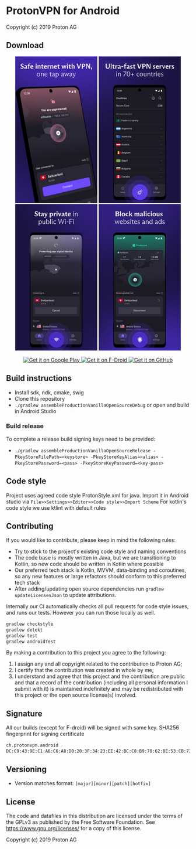 # ProtonVPN for Android

Copyright (c) 2019 Proton AG

## Download

<p align="center">
    <img src="https://raw.githubusercontent.com/ProtonVPN/android-app/master/metadata/en-US/images/phoneScreenshots/2.jpg" height="400">
    <img src="https://raw.githubusercontent.com/ProtonVPN/android-app/master/metadata/en-US/images/phoneScreenshots/3.jpg" height="400">
    <img src="https://raw.githubusercontent.com/ProtonVPN/android-app/master/metadata/en-US/images/phoneScreenshots/4.jpg" height="400">
    <img src="https://raw.githubusercontent.com/ProtonVPN/android-app/master/metadata/en-US/images/phoneScreenshots/5.jpg" height="400">
</p>

<p align="center">
    <a href="https://play.google.com/store/apps/details?id=ch.protonvpn.android">
        <img src="https://play.google.com/intl/en_us/badges/images/generic/en_badge_web_generic.png" alt="Get it on Google Play" height="80">
    </a>
    <a href="https://f-droid.org/packages/ch.protonvpn.android">
        <img src="https://f-droid.org/badge/get-it-on.png" alt="Get it on F-Droid" height="80">
    </a>
    <a href="https://github.com/ProtonVPN/android-app/releases">
        <img src="https://i.postimg.cc/kXfbyWjL/get-it-on-github.png" alt="Get it on GitHub" height="80">
    </a>
</p>

## Build instructions
- Install sdk, ndk, cmake, swig
- Clone this repository
- `./gradlew assembleProductionVanillaOpenSourceDebug` or open and build in Android Studio

### Build release
To complete a release build signing keys need to be provided:
- `./gradlew assembleProductionVanillaOpenSourceRelease -PkeyStoreFilePath=<keystore> -PkeyStoreKeyAlias=<alias> -PkeyStorePassword=<pass> -PkeyStoreKeyPassword=<key-pass>`

## Code style
Project uses agreed code style ProtonStyle.xml for java. Import it in Android studio via ```File>>Settings>>Editor>>Code style>>Import Scheme```
For kotlin's code style we use ktlint with default rules

## Contributing
If you would like to contribute, please keep in mind the following rules:
- Try to stick to the project's existing code style and naming conventions
- The code base is mostly written in Java, but we are transitioning to Kotlin, so new code should be written in Kotlin where possible
- Our preferred tech stack is Kotlin, MVVM, data-binding and coroutines, so any new features or large refactors should conform to this preferred tech stack
- After adding/updating open source dependencies run `gradlew updateLicensesJson` to update attributions.

Internally our CI automatically checks all pull requests for code style issues, and runs our tests. However you can run those locally as well.
```
gradlew checkstyle
gradlew detekt
gradlew test
gradlew androidTest
```

By making a contribution to this project you agree to the following:

1. I assign any and all copyright related to the contribution to Proton AG;
2. I certify that the contribution was created in whole by me;
3. I understand and agree that this project and the contribution are public and that a record of the contribution (including all personal information I submit with it) is maintained indefinitely and may be redistributed with this project or the open source license(s) involved.

## Signature

All our builds (except for F-droid) will be signed with same key.
SHA256 fingerprint for signing certificate
```
ch.protonvpn.android
DC:C9:43:9E:C1:A6:C6:A8:D0:20:3F:34:23:EE:42:BC:C8:B9:70:62:8E:53:CB:73:A0:39:3F:39:8D:D5:B8:53
```

## Versioning
- Version matches format: `[major][minor][patch][hotfix]`

## License

The code and datafiles in this distribution are licensed under the terms of the GPLv3 as published by the Free Software Foundation. See <https://www.gnu.org/licenses/> for a copy of this license.

Copyright (c) 2019 Proton AG
